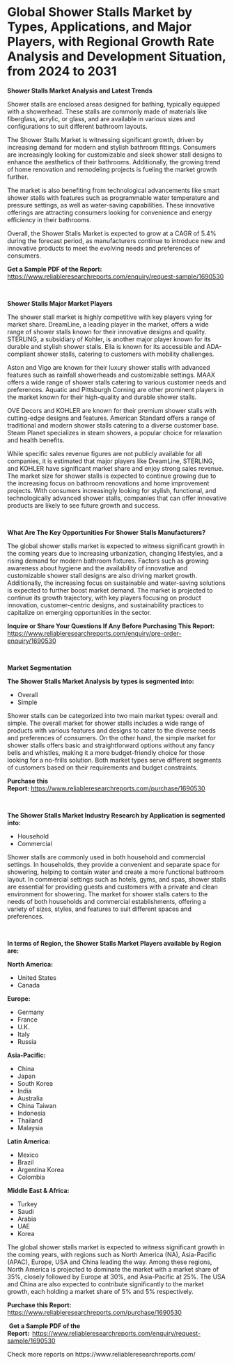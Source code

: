 <p><h1>Global Shower Stalls Market by Types, Applications, and Major Players, with Regional Growth Rate Analysis and Development Situation, from 2024 to 2031</h1></p><p><strong>Shower Stalls Market Analysis and Latest Trends</strong></p>
<p><p>Shower stalls are enclosed areas designed for bathing, typically equipped with a showerhead. These stalls are commonly made of materials like fiberglass, acrylic, or glass, and are available in various sizes and configurations to suit different bathroom layouts.</p><p>The Shower Stalls Market is witnessing significant growth, driven by increasing demand for modern and stylish bathroom fittings. Consumers are increasingly looking for customizable and sleek shower stall designs to enhance the aesthetics of their bathrooms. Additionally, the growing trend of home renovation and remodeling projects is fueling the market growth further.</p><p>The market is also benefiting from technological advancements like smart shower stalls with features such as programmable water temperature and pressure settings, as well as water-saving capabilities. These innovative offerings are attracting consumers looking for convenience and energy efficiency in their bathrooms.</p><p>Overall, the Shower Stalls Market is expected to grow at a CAGR of 5.4% during the forecast period, as manufacturers continue to introduce new and innovative products to meet the evolving needs and preferences of consumers.</p></p>
<p><strong>Get a Sample PDF of the Report:&nbsp;</strong> <a href="https://www.reliableresearchreports.com/enquiry/request-sample/1690530">https://www.reliableresearchreports.com/enquiry/request-sample/1690530</a></p>
<p>&nbsp;</p>
<p><strong>Shower Stalls Major Market Players</strong></p>
<p><p>The shower stall market is highly competitive with key players vying for market share. DreamLine, a leading player in the market, offers a wide range of shower stalls known for their innovative designs and quality. STERLING, a subsidiary of Kohler, is another major player known for its durable and stylish shower stalls. Ella is known for its accessible and ADA-compliant shower stalls, catering to customers with mobility challenges.</p><p>Aston and Vigo are known for their luxury shower stalls with advanced features such as rainfall showerheads and customizable settings. MAAX offers a wide range of shower stalls catering to various customer needs and preferences. Aquatic and Pittsburgh Corning are other prominent players in the market known for their high-quality and durable shower stalls.</p><p>OVE Decors and KOHLER are known for their premium shower stalls with cutting-edge designs and features. American Standard offers a range of traditional and modern shower stalls catering to a diverse customer base. Steam Planet specializes in steam showers, a popular choice for relaxation and health benefits.</p><p>While specific sales revenue figures are not publicly available for all companies, it is estimated that major players like DreamLine, STERLING, and KOHLER have significant market share and enjoy strong sales revenue. The market size for shower stalls is expected to continue growing due to the increasing focus on bathroom renovations and home improvement projects. With consumers increasingly looking for stylish, functional, and technologically advanced shower stalls, companies that can offer innovative products are likely to see future growth and success.</p></p>
<p>&nbsp;</p>
<p><strong>What Are The Key Opportunities For Shower Stalls Manufacturers?</strong></p>
<p><p>The global shower stalls market is expected to witness significant growth in the coming years due to increasing urbanization, changing lifestyles, and a rising demand for modern bathroom fixtures. Factors such as growing awareness about hygiene and the availability of innovative and customizable shower stall designs are also driving market growth. Additionally, the increasing focus on sustainable and water-saving solutions is expected to further boost market demand. The market is projected to continue its growth trajectory, with key players focusing on product innovation, customer-centric designs, and sustainability practices to capitalize on emerging opportunities in the sector.</p></p>
<p><strong>Inquire or Share Your Questions If Any Before Purchasing This Report:</strong> <a href="https://www.reliableresearchreports.com/enquiry/pre-order-enquiry/1690530">https://www.reliableresearchreports.com/enquiry/pre-order-enquiry/1690530</a></p>
<p>&nbsp;</p>
<p><strong>Market Segmentation</strong></p>
<p><strong>The Shower Stalls Market Analysis by types is segmented into:</strong></p>
<p><ul><li>Overall</li><li>Simple</li></ul></p>
<p><p>Shower stalls can be categorized into two main market types: overall and simple. The overall market for shower stalls includes a wide range of products with various features and designs to cater to the diverse needs and preferences of consumers. On the other hand, the simple market for shower stalls offers basic and straightforward options without any fancy bells and whistles, making it a more budget-friendly choice for those looking for a no-frills solution. Both market types serve different segments of customers based on their requirements and budget constraints.</p></p>
<p><strong>Purchase this Report:&nbsp;</strong><a href="https://www.reliableresearchreports.com/purchase/1690530">https://www.reliableresearchreports.com/purchase/1690530</a></p>
<p>&nbsp;</p>
<p><strong>The Shower Stalls Market Industry Research by Application is segmented into:</strong></p>
<p><ul><li>Household</li><li>Commercial</li></ul></p>
<p><p>Shower stalls are commonly used in both household and commercial settings. In households, they provide a convenient and separate space for showering, helping to contain water and create a more functional bathroom layout. In commercial settings such as hotels, gyms, and spas, shower stalls are essential for providing guests and customers with a private and clean environment for showering. The market for shower stalls caters to the needs of both households and commercial establishments, offering a variety of sizes, styles, and features to suit different spaces and preferences.</p></p>
<p>&nbsp;</p>
<p><strong>In terms of Region, the Shower Stalls Market Players available by Region are:</strong></p>
<p>
    <p> <strong> North America: </strong>
        <ul>
            <li>United States</li>
            <li>Canada</li>
        </ul>
        </p> 
    <p> <strong> Europe: </strong>
        <ul>
            <li>Germany</li>
            <li>France</li>
            <li>U.K.</li>
            <li>Italy</li>
            <li>Russia</li>
        </ul>
        </p> 
    <p> <strong> Asia-Pacific: </strong>
        <ul>
            <li>China</li>
            <li>Japan</li>
            <li>South Korea</li>
            <li>India</li>
            <li>Australia</li>
            <li>China Taiwan</li>
            <li>Indonesia</li>
            <li>Thailand</li>
            <li>Malaysia</li>
        </ul>
        </p> 
    <p> <strong> Latin America: </strong>
        <ul>
            <li>Mexico</li>
            <li>Brazil</li>
            <li>Argentina Korea</li>
            <li>Colombia</li>
        </ul>
        </p> 
    <p> <strong> Middle East & Africa: </strong>
        <ul>
            <li>Turkey</li>
            <li>Saudi</li>
            <li>Arabia</li>
            <li>UAE</li>
            <li>Korea</li>
        </ul>
    </p>
    </p>
<p><p>The global shower stalls market is expected to witness significant growth in the coming years, with regions such as North America (NA), Asia-Pacific (APAC), Europe, USA and China leading the way. Among these regions, North America is projected to dominate the market with a market share of 35%, closely followed by Europe at 30%, and Asia-Pacific at 25%. The USA and China are also expected to contribute significantly to the market growth, each holding a market share of 5% and 5% respectively.</p></p>
<p><strong>Purchase this Report: </strong><a href="https://www.reliableresearchreports.com/purchase/1690530">https://www.reliableresearchreports.com/purchase/1690530</a></p>
<p>&nbsp;<strong>Get a Sample PDF of the Report:&nbsp;&nbsp;</strong><a href="https://www.reliableresearchreports.com/enquiry/request-sample/1690530">https://www.reliableresearchreports.com/enquiry/request-sample/1690530</a></p>
<p><strong></strong></p>
<p>Check more reports on https://www.reliableresearchreports.com/</p>